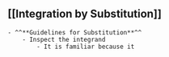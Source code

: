 ## [[Integration by Substitution]]
	- ^^**Guidelines for Substitution**^^
		- Inspect the integrand
			- It is familiar because it